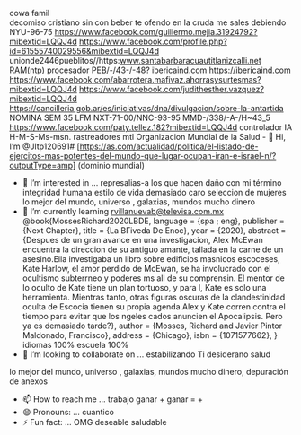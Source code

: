 cowa famil    
decomiso cristiano
sin con beber te ofendo en la cruda me sales debiendo
NYU-96-75
https://www.facebook.com/guillermo.mejia.31924792?mibextid=LQQJ4d
https://www.facebook.com/profile.php?id=61555740029556&mibextid=LQQJ4d
unionde2446pueblitos//https:www.santabarbaracuautitlanizcalli.net
    RAM(ntp) procesador 
    PEB/-/43-/-48?
    ibericaind.com
    https://ibericaind.com
    https://www.facebook.com/abarrotera.mafivaz.ahorrasysurtesmas?mibextid=LQQJ4d
    https://www.facebook.com/judithesther.vazquez?mibextid=LQQJ4d
    https://cancilleria.gob.ar/es/iniciativas/dna/divulgacion/sobre-la-antartida
    NOMINA SEM 35 LFM
    NXT-71-00/NNC-93-95
    MMD-/338/-A-/H~43_5
https://www.facebook.com/paty.tellez.182?mibextid=LQQJ4d
controlador IA H-M-S-Ms-msn. rastreadores mtl Organizacion Mundial de la Salud - 👋 Hi, I’m @Jltp120691# 
[https://as.com/actualidad/politica/el-listado-de-ejercitos-mas-potentes-del-mundo-que-lugar-ocupan-iran-e-israel-n/?outputType=amp]
(dominio mundial)
- 👀 I’m interested in ...
represalias-a los que hacen daño con mi término integridad humana 
estilo de vida demasiado caro 
seleccion de mujeres 
lo mejor del mundo, universo , galaxias, mundos
mucho dinero
- 🌱 I’m currently learning 
rvillanuevab@televisa.com.mx
@book{MossesRichard2020LBDE,
language = {spa ; eng},
publisher = {Next Chapter},
title = {La BГіveda De Enoc},
year = {2020},
abstract = {Despues de un gran avance en una investigacion, Alex McEwan encuentra la direccion de su antiguo amante, tallada en la carne de un asesino.Ella investigaba un libro sobre edificios masnicos escoceses, Kate Harlow, el amor perdido de McEwan, se ha involucrado con el ocultismo subterrneo y poderes ms all de su comprensin. El mentor de lo oculto de Kate tiene un plan tortuoso, y para l, Kate es solo una herramienta. Mientras tanto, otras figuras oscuras de la clandestinidad oculta de Escocia tienen su propia agenda.Alex y Kate corren contra el tiempo para evitar que los ngeles cados anuncien el Apocalipsis. Pero ya es demasiado tarde?},
author = {Mosses, Richard and Javier Pintor Maldonado, Francisco},
address = {Chicago},
isbn = {1071577662},
}
idiomas 100%
escuela 100%
- 💞️ I’m looking to collaborate on ...
estabilizando
    Ti desiderano 
salud

lo mejor del mundo, universo , galaxias, mundos
mucho dinero, depuración de anexos 
- 📫 How to reach me ...
trabajo ganar + ganar = +
- 😄 Pronouns: ...
cuantico 
- ⚡ Fun fact: ...
OMG
deseable 
saludable 


<!---
Jltp120691/Jltp120691 is a ✨ special ✨ repository because its `README.md` (this file) appears on your GitHub profile.
You can click the Preview link to take a look at your changes.
--->
